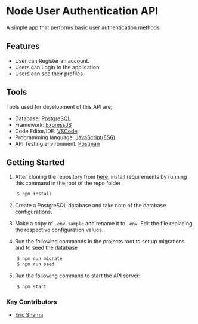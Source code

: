 
# Node User Authentication API

 A simple app that performs basic user authentication methods

## Features
- User can Register an account.
- Users can Login to the application
- Users can see their profiles.

## Tools
Tools used for development of this API are;
- Database: [PostgreSQL](https://www.postgresql.org)
- Framework: [ExpressJS](http://expressjs.com/)
- Code Editor/IDE: [VSCode](https://code.visualstudio.com)
- Programming language: [JavaScript(ES6)](https://developer.mozilla.org/en-US/docs/Web/JavaScript/)
- API Testing environment: [Postman](https://www.getpostman.com)


## Getting Started
1. After cloning the repository from [here](https://github.com/shemaeric/NodeApp), install requirements by running this command in the root of the repo folder
```sh
    $ npm install
```

2. Create a PostgreSQL database and take note of the database configurations.

3. Make a copy of `.env.sample` and rename it to `.env`. Edit the file replacing the respective configuration values.

4. Run the following commands in the projects root to set up migrations and to seed the database 
```sh 
    $ npm run migrate
    $ npm run seed
 ```
5. Run the following command to start the API server:
```sh
    $ npm start
```


### Key Contributors
- [Eric Shema](https://github.com/shemaeric)